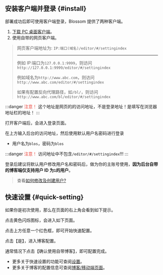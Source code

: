 ## 安装客户端并登录 {#install}

部署成功后即可使用客户端登录，Blossom 提供了两种客户端。

1. [下载 PC 桌面客户端](../about/download)。
2. 使用自带的网页客户端。

> 网页客户端地址为: `IP:端口(域名)/editor/#/settingindex`
>
> ---
>
> 例如 IP:端口为`127.0.0.1:9999`，则访问 `http://127.0.0.1:9999/editor/#/settingindex`
>
> 例如域名为`http://www.abc.com`，则访问`http://www.abc.com/editor/#/settingindex`
>
> 如果有配置反向代理路径，如`/bl/`，则访问`http://www.abc.com/bl/editor/#/settingindex`

:::danger <span style="color:#ea483f">注意！</span>
这个地址是网页的的访问地址，不是登录地址！是填写在浏览器地址栏的地址！
<bl-img src="../../imgs/deploy/client-url.png" width="700px"/>
:::

打开客户端后，会进入登录页面。

<bl-img src="../../imgs/setting/login.png" width="700px"/>

在上方输入后台的访问地址，然后使用默认用户名密码进行登录

- 用户名为`blos`，密码为`blos`

:::danger <span style="color:#ea483f">注意！</span>
访问地址中不包含`/editor/#/settingindex`!!!
:::

登录后建议将默认用户修改用户名和密码后，做为你的主账号使用，**因为后台自带的博客端仅支持用户 ID 为`1`的用户**。

> 查看[如何修改及创建用户?](../setting)

## 快速设置 {#quick-setting}

如果你是初次使用，那么在页面的右上角会看到如下提示。

<bl-img src="../../imgs/setting/caution.gif" width="300px"/>

点击黄色闪烁图标，会进入如下页面。

<bl-img src="../../imgs/setting/caution-popover.png" width="400px"/>

点击上方任意一个红色框，即可开始快速配置。

<bl-img src="../../imgs/setting/quick-setting-pic.png" width="650px"/>

点击【是】，进入博客配置。

<bl-img src="../../imgs/setting/quick-setting-blog.png" width="650px"/>

通常情况下点击【确认使用自带博客】，即可配置完成。

- 更多关于快速设置的功能可查阅[设置](../setting)。
- 更多关于博客的配置信息可查阅[博客/移动端页面](./blog)。

<bl-img src="../../imgs/setting/quick-setting-completed.png" width="650px"/>
